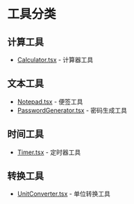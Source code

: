 # 工具分类

## 计算工具
- [Calculator.tsx](Calculator.tsx) - 计算器工具

## 文本工具
- [Notepad.tsx](Notepad.tsx) - 便签工具
- [PasswordGenerator.tsx](PasswordGenerator.tsx) - 密码生成工具

## 时间工具
- [Timer.tsx](Timer.tsx) - 定时器工具

## 转换工具
- [UnitConverter.tsx](UnitConverter.tsx) - 单位转换工具